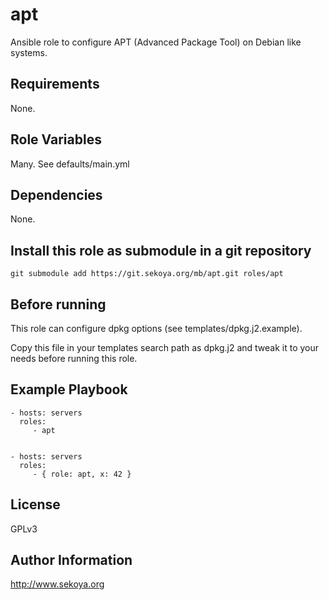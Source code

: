 # apt

Ansible role to configure APT (Advanced Package Tool) on Debian like systems.

## Requirements

None.

## Role Variables

Many. See defaults/main.yml

## Dependencies

None.

## Install this role as submodule in a git repository

`git submodule add https://git.sekoya.org/mb/apt.git roles/apt`

## Before running

This role can configure dpkg options (see templates/dpkg.j2.example).

Copy this file in your templates search path as dpkg.j2 and tweak it to your
needs before running this role.

## Example Playbook

    - hosts: servers
      roles:
         - apt


    - hosts: servers
      roles:
         - { role: apt, x: 42 }

## License

GPLv3

## Author Information

http://www.sekoya.org
